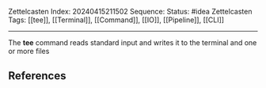 Zettelcasten Index: 20240415211502
Sequence:
Status: #idea
Zettelcasten Tags: [[tee]], [[Terminal]], [[Command]], [[IO]], [[Pipeline]], [[CLI]]

---

The **tee** command reads standard input and writes it to the terminal and one or more files
## References